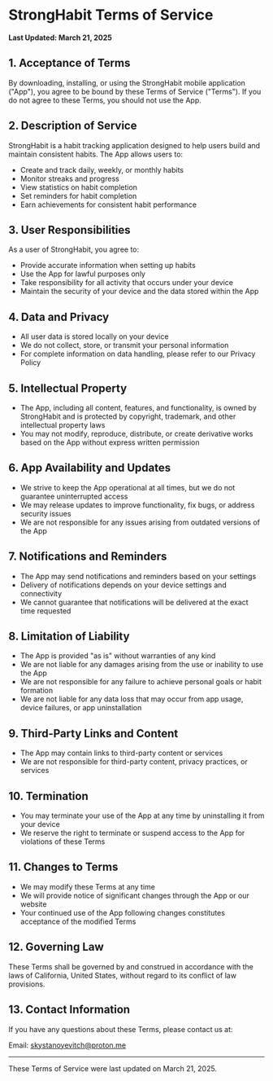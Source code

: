 # StrongHabit Terms of Service

**Last Updated: March 21, 2025**

## 1. Acceptance of Terms

By downloading, installing, or using the StrongHabit mobile application ("App"), you agree to be bound by these Terms of Service ("Terms"). If you do not agree to these Terms, you should not use the App.

## 2. Description of Service

StrongHabit is a habit tracking application designed to help users build and maintain consistent habits. The App allows users to:

- Create and track daily, weekly, or monthly habits
- Monitor streaks and progress
- View statistics on habit completion
- Set reminders for habit completion
- Earn achievements for consistent habit performance

## 3. User Responsibilities

As a user of StrongHabit, you agree to:

- Provide accurate information when setting up habits
- Use the App for lawful purposes only
- Take responsibility for all activity that occurs under your device
- Maintain the security of your device and the data stored within the App

## 4. Data and Privacy

- All user data is stored locally on your device
- We do not collect, store, or transmit your personal information
- For complete information on data handling, please refer to our Privacy Policy

## 5. Intellectual Property

- The App, including all content, features, and functionality, is owned by StrongHabit and is protected by copyright, trademark, and other intellectual property laws
- You may not modify, reproduce, distribute, or create derivative works based on the App without express written permission

## 6. App Availability and Updates

- We strive to keep the App operational at all times, but we do not guarantee uninterrupted access
- We may release updates to improve functionality, fix bugs, or address security issues
- We are not responsible for any issues arising from outdated versions of the App

## 7. Notifications and Reminders

- The App may send notifications and reminders based on your settings
- Delivery of notifications depends on your device settings and connectivity
- We cannot guarantee that notifications will be delivered at the exact time requested

## 8. Limitation of Liability

- The App is provided "as is" without warranties of any kind
- We are not liable for any damages arising from the use or inability to use the App
- We are not responsible for any failure to achieve personal goals or habit formation
- We are not liable for any data loss that may occur from app usage, device failures, or app uninstallation

## 9. Third-Party Links and Content

- The App may contain links to third-party content or services
- We are not responsible for third-party content, privacy practices, or services

## 10. Termination

- You may terminate your use of the App at any time by uninstalling it from your device
- We reserve the right to terminate or suspend access to the App for violations of these Terms

## 11. Changes to Terms

- We may modify these Terms at any time
- We will provide notice of significant changes through the App or our website
- Your continued use of the App following changes constitutes acceptance of the modified Terms

## 12. Governing Law

These Terms shall be governed by and construed in accordance with the laws of California, United States, without regard to its conflict of law provisions.

## 13. Contact Information

If you have any questions about these Terms, please contact us at:

Email: skystanoyevitch@proton.me

---

These Terms of Service were last updated on March 21, 2025.
